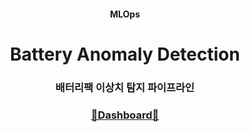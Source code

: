<h4 align='center'> MLOps </h4>

<h1 align='center'> Battery Anomaly Detection  </h1>

<h3 align='center'> 배터리팩 이상치 탐지 파이프라인 </h3>

<h3 align='center'> <a href="https://battery-anomaly-detection.streamlit.app">🪫Dashboard🔋</h3>
